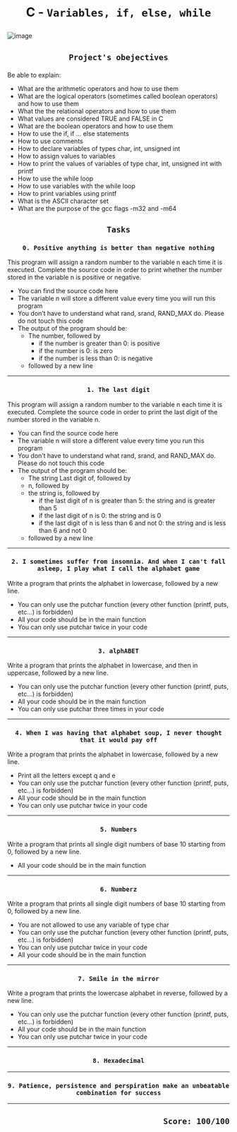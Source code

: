 # <p align=center> C - `Variables, if, else, while` </p>
![image](https://s3.us-east-1.amazonaws.com/static2.simplilearn.com/ice9/free_resources_article_thumb/While_Loop_In_C_Plus_Plus%20_1.png) </p>

## <p align=center> `Project's obejectives` </p>
Be able to explain:
- What are the arithmetic operators and how to use them
- What are the logical operators (sometimes called boolean operators) and how to use them
- What the the relational operators and how to use them
- What values are considered TRUE and FALSE in C
- What are the boolean operators and how to use them
- How to use the if, if ... else statements
- How to use comments
- How to declare variables of types char, int, unsigned int
- How to assign values to variables
- How to print the values of variables of type char, int, unsigned int with printf
- How to use the while loop
- How to use variables with the while loop
- How to print variables using printf
- What is the ASCII character set
- What are the purpose of the gcc flags -m32 and -m64

## <p align=center>`Tasks`</p>
### <p align=center>`0. Positive anything is better than negative nothing`</p>
This program will assign a random number to the variable n each time it is executed. Complete the source code in order to print whether the number stored in the variable n is positive or negative.

- You can find the source code here
- The variable n will store a different value every time you will run this program
- You don’t have to understand what rand, srand, RAND_MAX do. Please do not touch this code
- The output of the program should be:
  - The number, followed by
    - if the number is greater than 0: is positive
    - if the number is 0: is zero 
    - if the number is less than 0: is negative
  - followed by a new line
---------------------------------------------------------------------------------
### <p align=center>`1. The last digit`</p>
This program will assign a random number to the variable n each time it is executed. Complete the source code in order to print the last digit of the number stored in the variable n.

- You can find the source code here
- The variable n will store a different value every time you run this program
- You don’t have to understand what rand, srand, and RAND_MAX do. Please do not touch this code
- The output of the program should be:
  - The string Last digit of, followed by
  - n, followed by
  - the string is, followed by
    - if the last digit of n is greater than 5: the string and is greater than 5
    - if the last digit of n is 0: the string and is 0
    - if the last digit of n is less than 6 and not 0: the string and is less than 6 and not 0
  - followed by a new line
---------------------------------------------------------------------------------
### <p align=center>`2. I sometimes suffer from insomnia. And when I can't fall asleep, I play what I call the alphabet game`</p>
Write a program that prints the alphabet in lowercase, followed by a new line.

-  You can only use the putchar function (every other function (printf, puts, etc…) is forbidden)
-  All your code should be in the main function
-  You can only use putchar twice in your code
---------------------------------------------------------------------------------
### <p align=center>`3. alphABET`</p>
Write a program that prints the alphabet in lowercase, and then in uppercase, followed by a new line.

- You can only use the putchar function (every other function (printf, puts, etc…) is forbidden)
- All your code should be in the main function
- You can only use putchar three times in your code
---------------------------------------------------------------------------------
### <p align=center>`4. When I was having that alphabet soup, I never thought that it would pay off`</p>
Write a program that prints the alphabet in lowercase, followed by a new line.

- Print all the letters except q and e
- You can only use the putchar function (every other function (printf, puts, etc…) is forbidden)
- All your code should be in the main function
- You can only use putchar twice in your code
---------------------------------------------------------------------------------
### <p align=center>`5. Numbers`</p>
Write a program that prints all single digit numbers of base 10 starting from 0, followed by a new line.

- All your code should be in the main function
---------------------------------------------------------------------------------
### <p align=center>`6. Numberz`</p>
Write a program that prints all single digit numbers of base 10 starting from 0, followed by a new line.

- You are not allowed to use any variable of type char
- You can only use the putchar function (every other function (printf, puts, etc…) is forbidden)
- You can only use putchar twice in your code
- All your code should be in the main function
---------------------------------------------------------------------------------
### <p align=center>`7. Smile in the mirror`</p>
Write a program that prints the lowercase alphabet in reverse, followed by a new line.

- You can only use the putchar function (every other function (printf, puts, etc…) is forbidden)
- All your code should be in the main function
- You can only use putchar twice in your code
---------------------------------------------------------------------------------
### <p align=center>`8. Hexadecimal`</p>
---------------------------------------------------------------------------------
### <p align=center>`9. Patience, persistence and perspiration make an unbeatable combination for success`</p>
---------------------------------------------------------------------------------
## <p align=right>`Score: 100/100`</p>
